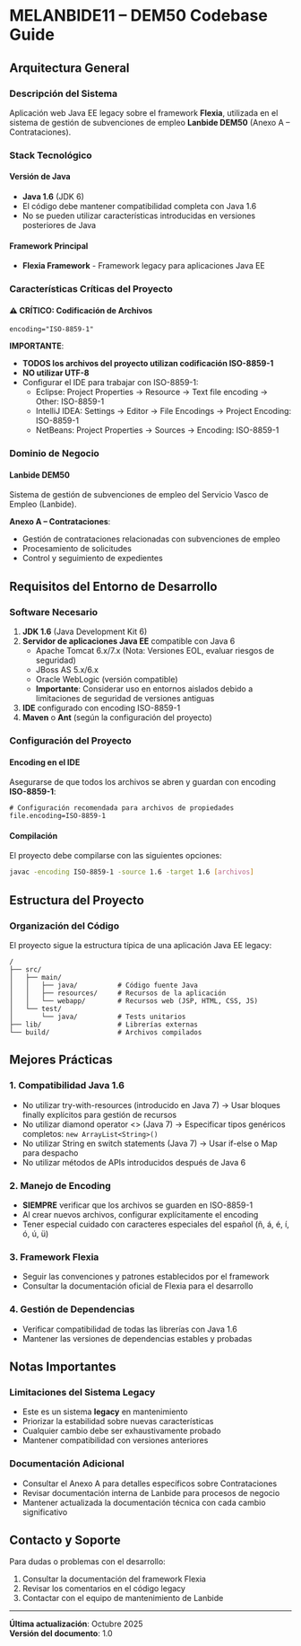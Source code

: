# MELANBIDE11 – DEM50 Codebase Guide

## Arquitectura General

### Descripción del Sistema
Aplicación web Java EE legacy sobre el framework **Flexia**, utilizada en el sistema de gestión de subvenciones de empleo **Lanbide DEM50** (Anexo A – Contrataciones).

### Stack Tecnológico

#### Versión de Java
- **Java 1.6** (JDK 6)
- El código debe mantener compatibilidad completa con Java 1.6
- No se pueden utilizar características introducidas en versiones posteriores de Java

#### Framework Principal
- **Flexia Framework** - Framework legacy para aplicaciones Java EE

### Características Críticas del Proyecto

#### ⚠️ CRÍTICO: Codificación de Archivos
```
encoding="ISO-8859-1"
```

**IMPORTANTE**: 
- **TODOS los archivos del proyecto utilizan codificación ISO-8859-1**
- **NO utilizar UTF-8**
- Configurar el IDE para trabajar con ISO-8859-1:
  - Eclipse: Project Properties → Resource → Text file encoding → Other: ISO-8859-1
  - IntelliJ IDEA: Settings → Editor → File Encodings → Project Encoding: ISO-8859-1
  - NetBeans: Project Properties → Sources → Encoding: ISO-8859-1

### Dominio de Negocio

#### Lanbide DEM50
Sistema de gestión de subvenciones de empleo del Servicio Vasco de Empleo (Lanbide).

**Anexo A – Contrataciones**:
- Gestión de contrataciones relacionadas con subvenciones de empleo
- Procesamiento de solicitudes
- Control y seguimiento de expedientes

## Requisitos del Entorno de Desarrollo

### Software Necesario
1. **JDK 1.6** (Java Development Kit 6)
2. **Servidor de aplicaciones Java EE** compatible con Java 6
   - Apache Tomcat 6.x/7.x (Nota: Versiones EOL, evaluar riesgos de seguridad)
   - JBoss AS 5.x/6.x
   - Oracle WebLogic (versión compatible)
   - **Importante**: Considerar uso en entornos aislados debido a limitaciones de seguridad de versiones antiguas
3. **IDE** configurado con encoding ISO-8859-1
4. **Maven** o **Ant** (según la configuración del proyecto)

### Configuración del Proyecto

#### Encoding en el IDE
Asegurarse de que todos los archivos se abren y guardan con encoding **ISO-8859-1**:

```properties
# Configuración recomendada para archivos de propiedades
file.encoding=ISO-8859-1
```

#### Compilación
El proyecto debe compilarse con las siguientes opciones:
```bash
javac -encoding ISO-8859-1 -source 1.6 -target 1.6 [archivos]
```

## Estructura del Proyecto

### Organización del Código
El proyecto sigue la estructura típica de una aplicación Java EE legacy:

```
/
├── src/
│   ├── main/
│   │   ├── java/          # Código fuente Java
│   │   ├── resources/     # Recursos de la aplicación
│   │   └── webapp/        # Recursos web (JSP, HTML, CSS, JS)
│   └── test/
│       └── java/          # Tests unitarios
├── lib/                   # Librerías externas
└── build/                 # Archivos compilados
```

## Mejores Prácticas

### 1. Compatibilidad Java 1.6
- No utilizar try-with-resources (introducido en Java 7) → Usar bloques finally explícitos para gestión de recursos
- No utilizar diamond operator <> (Java 7) → Especificar tipos genéricos completos: `new ArrayList<String>()`
- No utilizar String en switch statements (Java 7) → Usar if-else o Map para despacho
- No utilizar métodos de APIs introducidos después de Java 6

### 2. Manejo de Encoding
- **SIEMPRE** verificar que los archivos se guarden en ISO-8859-1
- Al crear nuevos archivos, configurar explícitamente el encoding
- Tener especial cuidado con caracteres especiales del español (ñ, á, é, í, ó, ú, ü)

### 3. Framework Flexia
- Seguir las convenciones y patrones establecidos por el framework
- Consultar la documentación oficial de Flexia para el desarrollo

### 4. Gestión de Dependencias
- Verificar compatibilidad de todas las librerías con Java 1.6
- Mantener las versiones de dependencias estables y probadas

## Notas Importantes

### Limitaciones del Sistema Legacy
- Este es un sistema **legacy** en mantenimiento
- Priorizar la estabilidad sobre nuevas características
- Cualquier cambio debe ser exhaustivamente probado
- Mantener compatibilidad con versiones anteriores

### Documentación Adicional
- Consultar el Anexo A para detalles específicos sobre Contrataciones
- Revisar documentación interna de Lanbide para procesos de negocio
- Mantener actualizada la documentación técnica con cada cambio significativo

## Contacto y Soporte

Para dudas o problemas con el desarrollo:
1. Consultar la documentación del framework Flexia
2. Revisar los comentarios en el código legacy
3. Contactar con el equipo de mantenimiento de Lanbide

---

**Última actualización**: Octubre 2025  
**Versión del documento**: 1.0
